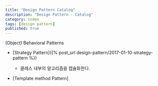 ```yaml
---
title: "Design Pattern Catalog"
description: "Design Pattern - Catalog"
category: index
tags: [design pattern]
published: true
---
```


(Object) Behavioral Patterns

  - [Strategy Pattern]({% post_url design-pattern/2017-01-10-strategy-pattern %})
    - 클래스 내부의 알고리즘을 캡슐화한다.

  - [Template method Pattern]

